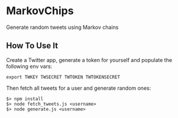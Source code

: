 # MarkovChips

Generate random tweets using Markov chains

## How To Use It

Create a Twitter app, generate a token for yourself and populate the following env vars:
```
export TWKEY TWSECRET TWTOKEN TWTOKENSECRET
```

Then fetch all tweets for a user and generate random ones:
```
$> npm install
$> node fetch_tweets.js <username>
$> node generate.js <username>
```
